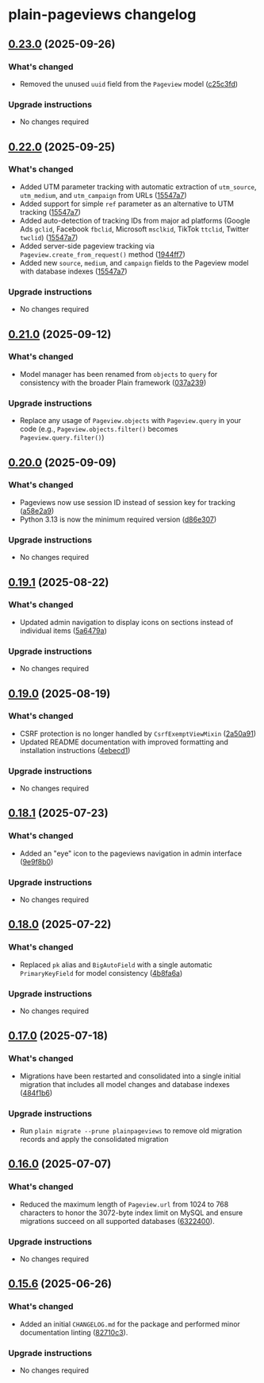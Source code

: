 # plain-pageviews changelog

## [0.23.0](https://github.com/dropseed/plain/releases/plain-pageviews@0.23.0) (2025-09-26)

### What's changed

- Removed the unused `uuid` field from the `Pageview` model ([c25c3fd](https://github.com/dropseed/plain/commit/c25c3fd816c6dbf14a145a70bc025f328845f5e7))

### Upgrade instructions

- No changes required

## [0.22.0](https://github.com/dropseed/plain/releases/plain-pageviews@0.22.0) (2025-09-25)

### What's changed

- Added UTM parameter tracking with automatic extraction of `utm_source`, `utm_medium`, and `utm_campaign` from URLs ([15547a7](https://github.com/dropseed/plain/commit/15547a7697f3298c0c2e71f488e56aec83ba4717))
- Added support for simple `ref` parameter as an alternative to UTM tracking ([15547a7](https://github.com/dropseed/plain/commit/15547a7697f3298c0c2e71f488e56aec83ba4717))
- Added auto-detection of tracking IDs from major ad platforms (Google Ads `gclid`, Facebook `fbclid`, Microsoft `msclkid`, TikTok `ttclid`, Twitter `twclid`) ([15547a7](https://github.com/dropseed/plain/commit/15547a7697f3298c0c2e71f488e56aec83ba4717))
- Added server-side pageview tracking via `Pageview.create_from_request()` method ([1944ff7](https://github.com/dropseed/plain/commit/1944ff7bbafba9ca046892b242bf4d6660b832c7))
- Added new `source`, `medium`, and `campaign` fields to the Pageview model with database indexes ([15547a7](https://github.com/dropseed/plain/commit/15547a7697f3298c0c2e71f488e56aec83ba4717))

### Upgrade instructions

- No changes required

## [0.21.0](https://github.com/dropseed/plain/releases/plain-pageviews@0.21.0) (2025-09-12)

### What's changed

- Model manager has been renamed from `objects` to `query` for consistency with the broader Plain framework ([037a239](https://github.com/dropseed/plain/commit/037a239ef4711c4477a211d63c57ad8414096301))

### Upgrade instructions

- Replace any usage of `Pageview.objects` with `Pageview.query` in your code (e.g., `Pageview.objects.filter()` becomes `Pageview.query.filter()`)

## [0.20.0](https://github.com/dropseed/plain/releases/plain-pageviews@0.20.0) (2025-09-09)

### What's changed

- Pageviews now use session ID instead of session key for tracking ([a58e2a9](https://github.com/dropseed/plain/commit/a58e2a9))
- Python 3.13 is now the minimum required version ([d86e307](https://github.com/dropseed/plain/commit/d86e307))

### Upgrade instructions

- No changes required

## [0.19.1](https://github.com/dropseed/plain/releases/plain-pageviews@0.19.1) (2025-08-22)

### What's changed

- Updated admin navigation to display icons on sections instead of individual items ([5a6479a](https://github.com/dropseed/plain/commit/5a6479a))

### Upgrade instructions

- No changes required

## [0.19.0](https://github.com/dropseed/plain/releases/plain-pageviews@0.19.0) (2025-08-19)

### What's changed

- CSRF protection is no longer handled by `CsrfExemptViewMixin` ([2a50a91](https://github.com/dropseed/plain/commit/2a50a91))
- Updated README documentation with improved formatting and installation instructions ([4ebecd1](https://github.com/dropseed/plain/commit/4ebecd1))

### Upgrade instructions

- No changes required

## [0.18.1](https://github.com/dropseed/plain/releases/plain-pageviews@0.18.1) (2025-07-23)

### What's changed

- Added an "eye" icon to the pageviews navigation in admin interface ([9e9f8b0](https://github.com/dropseed/plain/commit/9e9f8b0))

### Upgrade instructions

- No changes required

## [0.18.0](https://github.com/dropseed/plain/releases/plain-pageviews@0.18.0) (2025-07-22)

### What's changed

- Replaced `pk` alias and `BigAutoField` with a single automatic `PrimaryKeyField` for model consistency ([4b8fa6a](https://github.com/dropseed/plain/commit/4b8fa6a))

### Upgrade instructions

- No changes required

## [0.17.0](https://github.com/dropseed/plain/releases/plain-pageviews@0.17.0) (2025-07-18)

### What's changed

- Migrations have been restarted and consolidated into a single initial migration that includes all model changes and database indexes ([484f1b6](https://github.com/dropseed/plain/commit/484f1b6))

### Upgrade instructions

- Run `plain migrate --prune plainpageviews` to remove old migration records and apply the consolidated migration

## [0.16.0](https://github.com/dropseed/plain/releases/plain-pageviews@0.16.0) (2025-07-07)

### What's changed

- Reduced the maximum length of `Pageview.url` from 1024 to 768 characters to honor the 3072-byte index limit on MySQL and ensure migrations succeed on all supported databases ([6322400](https://github.com/dropseed/plain/commit/6322400)).

### Upgrade instructions

- No changes required

## [0.15.6](https://github.com/dropseed/plain/releases/plain-pageviews@0.15.6) (2025-06-26)

### What's changed

- Added an initial `CHANGELOG.md` for the package and performed minor documentation linting ([82710c3](https://github.com/dropseed/plain/commit/82710c3)).

### Upgrade instructions

- No changes required
